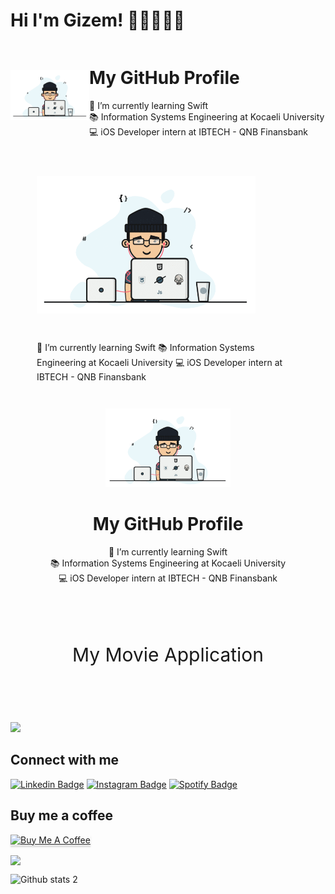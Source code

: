 # Hi I'm Gizem! 👋🏼👩🏻‍💻

<div style="display: flex; align-items: center;">
    <div style="flex: 1;">
        <img src="https://github.com/dionyysus/dionyysus/blob/main/developer.gif" width="200">
    </div>
    <div style="flex: 3;">
        <h1>My GitHub Profile</h1>
        <p>
            🌱 I’m currently learning Swift<br>
            📚 Information Systems Engineering at Kocaeli University<br>
            💻 iOS Developer intern at IBTECH - QNB Finansbank
        </p>
    </div>
</div>



<div
  align="left"
  style="margin: 3em;"
>

<img src="https://github.com/dionyysus/dionyysus/blob/main/developer.gif" width="350">

</div>

##

<div
  align="rigth"
  style="margin: 3em;"
>

🌱 I’m currently learning Swift
📚 Information Systems Engineering at Kocaeli University
💻 iOS Developer intern at IBTECH - QNB Finansbank


</div>

<p align="center">
  <img src="https://github.com/dionyysus/dionyysus/blob/main/developer.gif" width="200">
</p>

<h1 align="center">My GitHub Profile</h1>

<p align="center">
  🌱 I’m currently learning Swift<br>
  📚 Information Systems Engineering at Kocaeli University<br>
  💻 iOS Developer intern at IBTECH - QNB Finansbank
</p>


<div align="center" style="margin: 3em; font-weight: strong; font-size: 30px;">

My Movie Application
</div>

##

<div>
  <img src="https://github.com/dionyysus/ble-example/assets/59100182/138082e3-5a78-4a88-978e-676ea362202c" width="auto">
</div>


## Connect with me

[![Linkedin Badge](https://img.shields.io/badge/LinkedIn-0077B5?style=for-the-badge&logo=linkedin&logoColor=white)](https://www.linkedin.com/in/gizem-coşkun-526376197/)
[![Instagram Badge](https://img.shields.io/badge/Instagram-E4405F?style=for-the-badge&logo=instagram&logoColor=white)](https://www.instagram.com/thedvlprl/?hl=en)
[![Spotify Badge](https://img.shields.io/badge/Spotify-1ED760?&style=for-the-badge&logo=spotify&logoColor=white)](https://open.spotify.com/user/t0s28lmbl61mgfd4iey6j4rq9?si=5a81e84558e24c12)

## Buy me a coffee
<a href="https://bmc.link/thedvlprl" target="_blank"><img src="https://www.buymeacoffee.com/assets/img/custom_images/orange_img.png" alt="Buy Me A Coffee" style="height: 41px !important;width: 174px !important;box-shadow: 0px 3px 2px 0px rgba(190, 190, 190, 0.5) !important;-webkit-box-shadow: 0px 3px
 2px 0px rgba(190, 190, 190, 0.5) !important;" ></a>

<p> 
<img align = "center" src="https://github-readme-streak-stats.herokuapp.com?user=dionyysus&theme=blueberry_duo">
</p>

![Github stats 2](https://github-readme-stats.vercel.app/api?username=dionyysus&show_icons=true&theme=radical)

